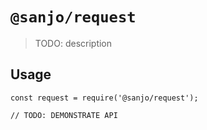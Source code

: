 # `@sanjo/request`

> TODO: description

## Usage

```
const request = require('@sanjo/request');

// TODO: DEMONSTRATE API
```
